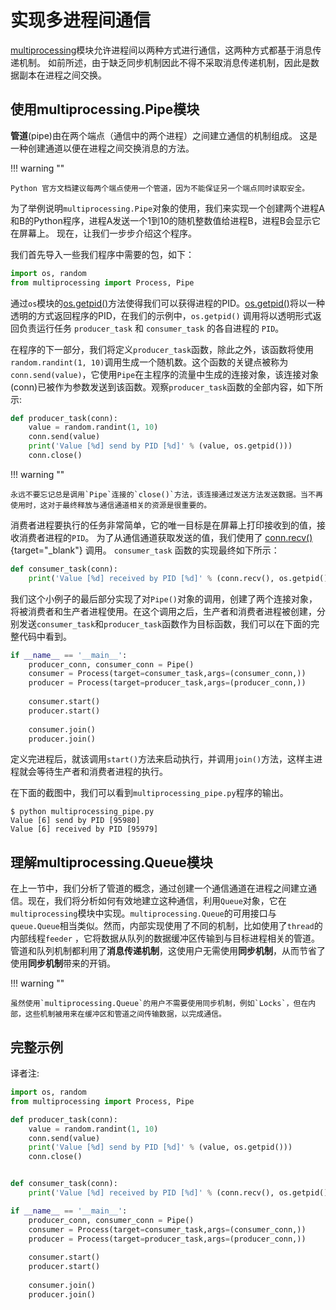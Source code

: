 # 实现多进程间通信

[multiprocessing](http://docs.python.org/3/library/multiprocessing.html)模块允许进程间以两种方式进行通信，这两种方式都基于消息传递机制。 如前所述，由于缺乏同步机制因此不得不采取消息传递机制，因此是数据副本在进程之间交换。

## 使用multiprocessing.Pipe模块

**管道**(pipe)由在两个端点（通信中的两个进程）之间建立通信的机制组成。 这是一种创建通道以便在进程之间交换消息的方法。

!!! warning ""

    Python 官方文档建议每两个端点使用一个管道，因为不能保证另一个端点同时读取安全。

为了举例说明`multiprocessing.Pipe`对象的使用，我们来实现一个创建两个进程A和B的Python程序，进程A发送一个1到10的随机整数值给进程B，进程B会显示它在屏幕上。 现在，让我们一步步介绍这个程序。

我们首先导入一些我们程序中需要的包，如下：

```python
import os, random
from multiprocessing import Process, Pipe
```

通过`os`模块的[os.getpid()](http://docs.python.org/3.3/library/os.html)方法使得我们可以获得进程的PID。[os.getpid()](http://docs.python.org/3.3/library/os.html)将以一种透明的方式返回程序的PID，在我们的示例中，`os.getpid()` 调用将以透明形式返回负责运行任务 `producer_task` 和 `consumer_task` 的各自进程的 `PID`。

在程序的下一部分，我们将定义`producer_task`函数，除此之外，该函数将使用`random.randint(1, 10)`调用生成一个随机数。这个函数的关键点被称为`conn.send(value)`，它使用`Pipe`在主程序的流量中生成的连接对象，该连接对象(conn)已被作为参数发送到该函数。观察`producer_task`函数的全部内容，如下所示:

```python
def producer_task(conn):
    value = random.randint(1, 10)
    conn.send(value)
    print('Value [%d] send by PID [%d]' % (value, os.getpid()))
    conn.close()
```

!!! warning ""

    永远不要忘记总是调用`Pipe`连接的`close()`方法，该连接通过发送方法发送数据。当不再使用时，这对于最终释放与通信通道相关的资源是很重要的。

消费者进程要执行的任务非常简单，它的唯一目标是在屏幕上打印接收到的值，接收消费者进程的`PID`。 为了从通信通道获取发送的值，我们使用了 [conn.recv()](http://docs.python.org/dev/library/multiprocessing.html#multiprocessing.Connection.recv){target="_blank"} 调用。 `consumer_task` 函数的实现最终如下所示：

```python
def consumer_task(conn):
    print('Value [%d] received by PID [%d]' % (conn.recv(), os.getpid()))
```

我们这个小例子的最后部分实现了对`Pipe()`对象的调用，创建了两个连接对象，将被消费者和生产者进程使用。在这个调用之后，生产者和消费者进程被创建，分别发送`consumer_task`和`producer_task`函数作为目标函数，我们可以在下面的完整代码中看到。

```python
if __name__ == '__main__':
    producer_conn, consumer_conn = Pipe()
    consumer = Process(target=consumer_task,args=(consumer_conn,))
    producer = Process(target=producer_task,args=(producer_conn,))
                                                                                
    consumer.start()
    producer.start()
                                                                                
    consumer.join()
    producer.join()
```

定义完进程后，就该调用`start()`方法来启动执行，并调用`join()`方法，这样主进程就会等待生产者和消费者进程的执行。

在下面的截图中，我们可以看到`multiprocessing_pipe.py`程序的输出。

```shell
$ python multiprocessing_pipe.py 
Value [6] send by PID [95980]
Value [6] received by PID [95979]
```

## 理解multiprocessing.Queue模块

在上一节中，我们分析了管道的概念，通过创建一个通信通道在进程之间建立通信。现在，我们将分析如何有效地建立这种通信，利用`Queue`对象，它在`multiprocessing`模块中实现。`multiprocessing.Queue`的可用接口与`queue.Queue`相当类似。然而，内部实现使用了不同的机制，比如使用了`thread`的内部线程`feeder` ，它将数据从队列的数据缓冲区传输到与目标进程相关的管道。管道和队列机制都利用了**消息传递机制**，这使用户无需使用**同步机制**，从而节省了使用**同步机制**带来的开销。

!!! warning ""

    虽然使用`multiprocessing.Queue`的用户不需要使用同步机制，例如`Locks`，但在内部，这些机制被用来在缓冲区和管道之间传输数据，以完成通信。

## 完整示例

译者注:

```python
import os, random
from multiprocessing import Process, Pipe

def producer_task(conn):
    value = random.randint(1, 10)
    conn.send(value)
    print('Value [%d] send by PID [%d]' % (value, os.getpid()))
    conn.close()


def consumer_task(conn):
    print('Value [%d] received by PID [%d]' % (conn.recv(), os.getpid()))

if __name__ == '__main__':
    producer_conn, consumer_conn = Pipe()
    consumer = Process(target=consumer_task,args=(consumer_conn,))
    producer = Process(target=producer_task,args=(producer_conn,))
                                                                                
    consumer.start()
    producer.start()
                                                                                
    consumer.join()
    producer.join()
```
